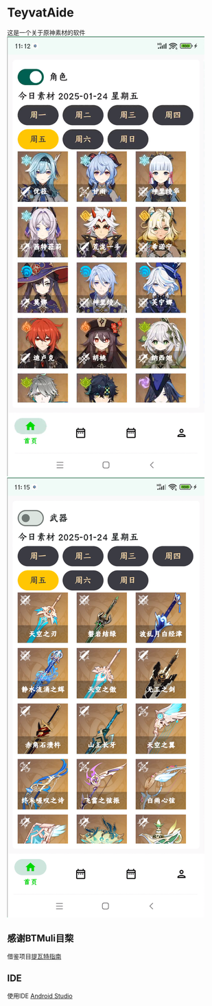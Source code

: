 # TeyvatAide
这是一个关于原神素材的软件
![图片1](./readimages/show1.png)
![图片2](./readimages/show2.png)

## 感谢BTMuli目棃
借鉴项目[提瓦特指南](https://github.com/BTMuli/TeyvatGuide)

## IDE
使用IDE [Android Studio](https://developer.android.google.cn/studio?hl=zh-cn)
